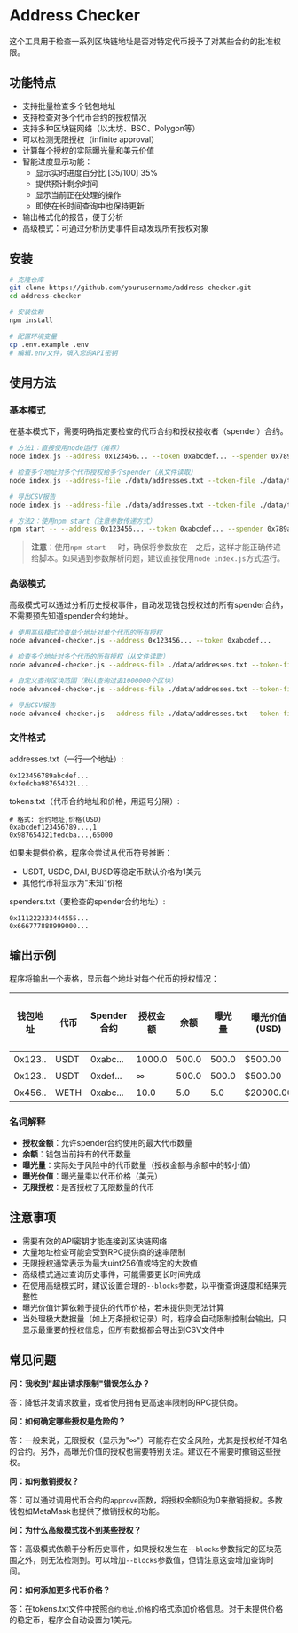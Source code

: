 # Address Checker

这个工具用于检查一系列区块链地址是否对特定代币授予了对某些合约的批准权限。

## 功能特点

- 支持批量检查多个钱包地址
- 支持检查对多个代币合约的授权情况
- 支持多种区块链网络（以太坊、BSC、Polygon等）
- 可以检测无限授权（infinite approval）
- 计算每个授权的实际曝光量和美元价值
- 智能进度显示功能：
  - 显示实时进度百分比 [35/100] 35%
  - 提供预计剩余时间
  - 显示当前正在处理的操作
  - 即使在长时间查询中也保持更新
- 输出格式化的报告，便于分析
- 高级模式：可通过分析历史事件自动发现所有授权对象

## 安装

```bash
# 克隆仓库
git clone https://github.com/yourusername/address-checker.git
cd address-checker

# 安装依赖
npm install

# 配置环境变量
cp .env.example .env
# 编辑.env文件，填入您的API密钥
```

## 使用方法

### 基本模式

在基本模式下，需要明确指定要检查的代币合约和授权接收者（spender）合约。

```bash
# 方法1：直接使用node运行（推荐）
node index.js --address 0x123456... --token 0xabcdef... --spender 0x789abc...

# 检查多个地址对多个代币授权给多个spender（从文件读取）
node index.js --address-file ./data/addresses.txt --token-file ./data/tokens.txt --spender-file ./data/spenders.txt

# 导出CSV报告
node index.js --address-file ./data/addresses.txt --token-file ./data/tokens.txt --spender-file ./data/spenders.txt --export report.csv

# 方法2：使用npm start（注意参数传递方式）
npm start -- --address 0x123456... --token 0xabcdef... --spender 0x789abc...
```

> **注意**：使用`npm start --`时，确保将参数放在`--`之后，这样才能正确传递给脚本。如果遇到参数解析问题，建议直接使用`node index.js`方式运行。

### 高级模式

高级模式可以通过分析历史授权事件，自动发现钱包授权过的所有spender合约，不需要预先知道spender合约地址。

```bash
# 使用高级模式检查单个地址对单个代币的所有授权
node advanced-checker.js --address 0x123456... --token 0xabcdef...

# 检查多个地址对多个代币的所有授权（从文件读取）
node advanced-checker.js --address-file ./data/addresses.txt --token-file ./data/tokens.txt

# 自定义查询区块范围（默认查询过去1000000个区块）
node advanced-checker.js --address-file ./data/addresses.txt --token-file ./data/tokens.txt --blocks 500000

# 导出CSV报告
node advanced-checker.js --address-file ./data/addresses.txt --token-file ./data/tokens.txt --export report.csv
```

### 文件格式

addresses.txt（一行一个地址）:
```
0x123456789abcdef...
0xfedcba987654321...
```

tokens.txt（代币合约地址和价格，用逗号分隔）:
```
# 格式: 合约地址,价格(USD)
0xabcdef123456789...,1
0x987654321fedcba...,65000
```

如果未提供价格，程序会尝试从代币符号推断：
- USDT, USDC, DAI, BUSD等稳定币默认价格为1美元
- 其他代币将显示为"未知"价格

spenders.txt（要检查的spender合约地址）:
```
0x111222333444555...
0x666777888999000...
```

## 输出示例

程序将输出一个表格，显示每个地址对每个代币的授权情况：

| 钱包地址 | 代币 | Spender合约 | 授权金额 | 余额 | 曝光量 | 曝光价值(USD) | 无限授权 |
|---------|-----|------------|---------|------|-------|--------------|---------|
| 0x123.. | USDT | 0xabc... | 1000.0 | 500.0 | 500.0 | $500.00 | 否 |
| 0x123.. | USDT | 0xdef... | ∞ | 500.0 | 500.0 | $500.00 | 是 |
| 0x456.. | WETH | 0xabc... | 10.0 | 5.0 | 5.0 | $20000.00 | 否 |

### 名词解释

- **授权金额**：允许spender合约使用的最大代币数量
- **余额**：钱包当前持有的代币数量
- **曝光量**：实际处于风险中的代币数量（授权金额与余额中的较小值）
- **曝光价值**：曝光量乘以代币价格（美元）
- **无限授权**：是否授权了无限数量的代币

## 注意事项

- 需要有效的API密钥才能连接到区块链网络
- 大量地址检查可能会受到RPC提供商的速率限制
- 无限授权通常表示为最大uint256值或特定的大数值
- 高级模式通过查询历史事件，可能需要更长时间完成
- 在使用高级模式时，建议设置合理的`--blocks`参数，以平衡查询速度和结果完整性
- 曝光价值计算依赖于提供的代币价格，若未提供则无法计算
- 当处理极大数据量（如上万条授权记录）时，程序会自动限制控制台输出，只显示最重要的授权信息，但所有数据都会导出到CSV文件中

## 常见问题

**问：我收到"超出请求限制"错误怎么办？**

答：降低并发请求数量，或者使用拥有更高速率限制的RPC提供商。

**问：如何确定哪些授权是危险的？**

答：一般来说，无限授权（显示为"∞"）可能存在安全风险，尤其是授权给不知名的合约。另外，高曝光价值的授权也需要特别关注。建议在不需要时撤销这些授权。

**问：如何撤销授权？**

答：可以通过调用代币合约的`approve`函数，将授权金额设为0来撤销授权。多数钱包如MetaMask也提供了撤销授权的功能。

**问：为什么高级模式找不到某些授权？**

答：高级模式依赖于分析历史事件，如果授权发生在`--blocks`参数指定的区块范围之外，则无法检测到。可以增加`--blocks`参数值，但请注意这会增加查询时间。

**问：如何添加更多代币价格？**

答：在tokens.txt文件中按照`合约地址,价格`的格式添加价格信息。对于未提供价格的稳定币，程序会自动设置为1美元。 